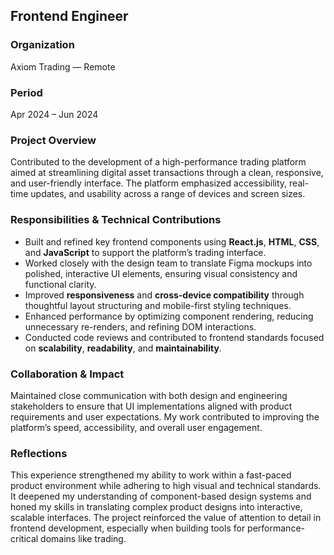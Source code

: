 ## Frontend Engineer

### Organization

Axiom Trading — Remote

### Period

Apr 2024 – Jun 2024

### Project Overview

Contributed to the development of a high-performance trading platform aimed at streamlining digital asset transactions through a clean, responsive, and user-friendly interface. The platform emphasized accessibility, real-time updates, and usability across a range of devices and screen sizes.

### Responsibilities & Technical Contributions

- Built and refined key frontend components using **React.js**, **HTML**, **CSS**, and **JavaScript** to support the platform’s trading interface.
- Worked closely with the design team to translate Figma mockups into polished, interactive UI elements, ensuring visual consistency and functional clarity.
- Improved **responsiveness** and **cross-device compatibility** through thoughtful layout structuring and mobile-first styling techniques.
- Enhanced performance by optimizing component rendering, reducing unnecessary re-renders, and refining DOM interactions.
- Conducted code reviews and contributed to frontend standards focused on **scalability**, **readability**, and **maintainability**.

### Collaboration & Impact

Maintained close communication with both design and engineering stakeholders to ensure that UI implementations aligned with product requirements and user expectations. My work contributed to improving the platform’s speed, accessibility, and overall user engagement.

### Reflections

This experience strengthened my ability to work within a fast-paced product environment while adhering to high visual and technical standards. It deepened my understanding of component-based design systems and honed my skills in translating complex product designs into interactive, scalable interfaces. The project reinforced the value of attention to detail in frontend development, especially when building tools for performance-critical domains like trading.
